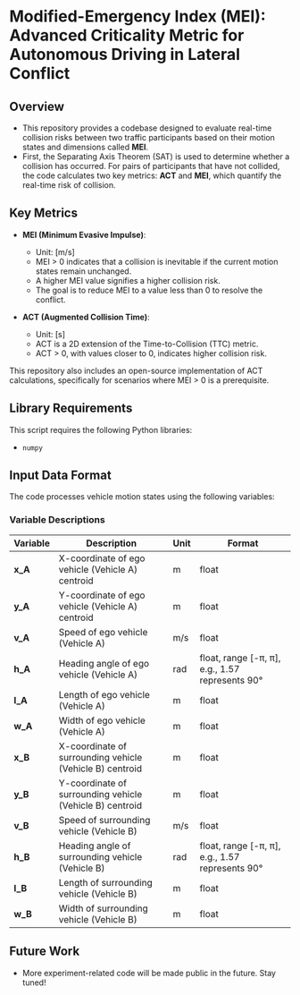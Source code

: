 # Modified-Emergency Index (MEI): Advanced Criticality Metric for Autonomous Driving in Lateral Conflict

## Overview

- This repository provides a codebase designed to evaluate real-time collision risks between two traffic participants based on their motion states and dimensions called **MEI**. 
- First, the Separating Axis Theorem (SAT) is used to determine whether a collision has occurred. For pairs of participants that have not collided, the code calculates two key metrics: **ACT** and **MEI**, which quantify the real-time risk of collision.

## Key Metrics

- **MEI (Minimum Evasive Impulse)**:  
    - Unit: [m/s]  
    - MEI > 0 indicates that a collision is inevitable if the current motion states remain unchanged.  
    - A higher MEI value signifies a higher collision risk.  
    - The goal is to reduce MEI to a value less than 0 to resolve the conflict.

- **ACT (Augmented Collision Time)**:  
    - Unit: [s]  
    - ACT is a 2D extension of the Time-to-Collision (TTC) metric.  
    - ACT > 0, with values closer to 0, indicates higher collision risk.  

This repository also includes an open-source implementation of ACT calculations, specifically for scenarios where MEI > 0 is a prerequisite.

## Library Requirements
This script requires the following Python libraries:
- `numpy`

## Input Data Format

The code processes vehicle motion states using the following variables:

### Variable Descriptions

| **Variable** | **Description** | **Unit** | **Format** |
|------------|----------|----------|----------|
| **x_A** | X-coordinate of ego vehicle (Vehicle A) centroid | m | float |
| **y_A** | Y-coordinate of ego vehicle (Vehicle A) centroid | m | float |
| **v_A** | Speed of ego vehicle (Vehicle A) | m/s | float |
| **h_A** | Heading angle of ego vehicle (Vehicle A) | rad | float, range [-π, π], e.g., 1.57 represents 90° |
| **l_A** | Length of ego vehicle (Vehicle A) | m | float |
| **w_A** | Width of ego vehicle (Vehicle A) | m | float |
| **x_B** | X-coordinate of surrounding vehicle (Vehicle B) centroid | m | float |
| **y_B** | Y-coordinate of surrounding vehicle (Vehicle B) centroid | m | float |
| **v_B** | Speed of surrounding vehicle (Vehicle B) | m/s | float |
| **h_B** | Heading angle of surrounding vehicle (Vehicle B) | rad | float, range [-π, π], e.g., 1.57 represents 90° |
| **l_B** | Length of surrounding vehicle (Vehicle B) | m | float |
| **w_B** | Width of surrounding vehicle (Vehicle B) | m | float |

## Future Work

- More experiment-related code will be made public in the future. Stay tuned!